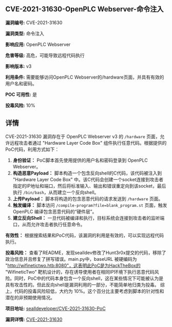 ## CVE-2021-31630-OpenPLC Webserver-命令注入

**漏洞编号:** CVE-2021-31630

**漏洞类型:** 命令注入

**影响应用:** OpenPLC Webserver

**危害等级:** 高危，可能导致远程代码执行

**影响版本:** v3

**利用条件:** 需要能够访问OpenPLC Webserver的/hardware页面，并具有有效的用户名和密码。

**POC 可用性:** 是

**投毒风险:** 10%

## 详情

CVE-2021-31630 漏洞存在于 OpenPLC Webserver v3 的 `/hardware` 页面，允许远程攻击者通过 "Hardware Layer Code Box" 组件执行任意代码。根据提供的PoC代码，利用方式如下：

1.  **身份验证：**  PoC脚本首先使用提供的用户名和密码登录到 OpenPLC Webserver。
2.  **构造恶意Payload：**  脚本构造一个包含反向shell的C代码，该代码被注入到 "Hardware Layer Code Box" 中。该C代码会创建一个socket连接到攻击者指定的IP地址和端口，然后将标准输入、输出和错误重定向到该socket，最后执行 `/bin/bash`，从而建立一个反向shell。
3.  **上传Payload：**  脚本将构造的包含恶意代码的请求发送到 `/hardware` 页面。
4.  **触发编译：**  脚本访问 `/compile-program?file=blank_program.st` 页面，触发 OpenPLC 编译包含恶意代码的“硬件层”。
5.  **建立反向Shell：**  一旦代码被编译和执行，目标系统会连接到攻击者的监听端口，从而允许攻击者执行任意命令。

**有效性：** 根据搜索结果和PoC代码，该漏洞的利用是有效的，可以实现远程代码执行。

**投毒风险：**
查看了README，发现sealldev修改了Hunt3r0x提交的代码，移除了政治信息并且修复了拼写错误。main.py中，baseURL 被硬编码为 "http://wifinetictwo.htb:8080"，这表明此PoC是为HackTheBox的 "WifineticTwo" 靶机设计的，存在诱导使用者在相同IP环境下执行恶意代码风险。同时，PoC中的代码本身包含一个反向shell，这在某些情况下可能被认为是具有攻击性的。但此反向shell是漏洞利用的一部分，不能简单地归类为投毒。
综上，代码的投毒风险较低，大约为 10%。这个百分比主要考虑到脚本的针对性和潜在的非预期使用情况。

**项目地址:** [sealldeveloper/CVE-2021-31630-PoC](https://github.com/sealldeveloper/CVE-2021-31630-PoC)

**漏洞详情:** [CVE-2021-31630](https://nvd.nist.gov/vuln/detail/CVE-2021-31630)